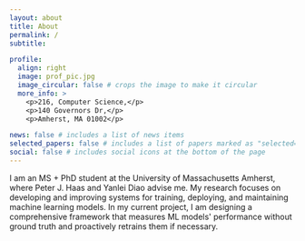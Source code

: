 ```yaml
---
layout: about
title: About
permalink: /
subtitle: 

profile:
  align: right
  image: prof_pic.jpg
  image_circular: false # crops the image to make it circular
  more_info: >
    <p>216, Computer Science,</p>
    <p>140 Governors Dr,</p>
    <p>Amherst, MA 01002</p>

news: false # includes a list of news items
selected_papers: false # includes a list of papers marked as "selected={true}"
social: false # includes social icons at the bottom of the page
---
```


I am an MS + PhD student at the University of Massachusetts Amherst, where Peter J. Haas and Yanlei Diao advise me. My research focuses on developing and improving systems for training, deploying, and maintaining machine learning models. In my current project, I am designing a comprehensive framework that measures ML models' performance without ground truth and proactively retrains them if necessary. 